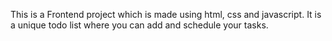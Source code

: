 This is a Frontend project which is made using html, css and javascript. It is a unique todo list where you can add and schedule your tasks.
